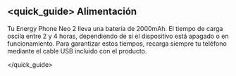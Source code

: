 ## <quick_guide> Alimentación

Tu Energy Phone Neo 2 lleva una batería de 2000mAh. El tiempo de carga oscila entre 2 y 4 horas, dependiendo de si el dispositivo está apagado o en funcionamiento. Para garantizar estos tiempos, recarga siempre tu teléfono mediante el cable USB incluido con el producto.

</quick_guide>
